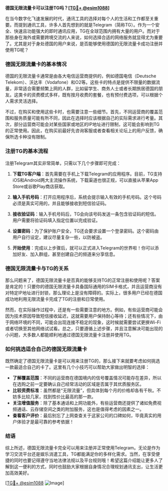 **德国无限流量卡可以注册TG吗？[[TG💪+ @esim1088](https://t.me/s/esim1088)]**

在当今数字化飞速发展的时代，通讯工具的选择对每个人的生活和工作都至关重要。而提到通讯工具，许多人首先想到的就是Telegram（简称TG）。作为一个安全、快速且功能强大的即时通讯应用，TG在全球范围内拥有大量的用户。而对于那些身在海外或需要跨境交流的人来说，如何选择合适的网络服务就显得尤为重要了。尤其是对于身处德国的用户来说，是否能够使用德国的无限流量卡成功注册并使用TG呢？

### 德国无限流量卡的基本情况

德国的无限流量卡通常是由各大电信运营商提供的，例如德国电信（Deutsche Telekom）、沃达丰（Vodafone）和O2等。这些卡的特点是提供不限量的数据流量，非常适合需要频繁上网的人群，比如留学生、商务人士或者长期旅居德国的朋友。这类卡的资费模式多样，既有按月收费的套餐，也有预付费选项，可以根据个人需求灵活选择。

不过，在购买和使用这些卡时，也需要注意一些细节。首先，不同运营商的覆盖范围和服务质量可能有所不同，因此在选择时应该根据自己的实际需求进行考量。其次，部分运营商可能会对某些国家或地区的IP地址进行限制，这可能会影响到TG的正常使用。因此，在购买前最好先咨询客服或者查看相关论坛上的用户反馈，确保所选卡种没有限制。

### 注册TG的基本流程

注册Telegram其实非常简单，只需以下几个步骤即可完成：

1. **下载TG客户端**：首先需要在手机上下载Telegram的应用程序。目前，TG支持iOS和Android两大主流操作系统，下载渠道也很正规，可以直接从苹果App Store或谷歌Play商店获取。
   
2. **输入手机号码**：打开应用程序后，系统会提示输入有效的手机号码。这个号码必须是真实可用的，并且能够接收到短信验证码。

3. **接收验证码**：输入手机号码后，TG会向该号码发送一条包含验证码的短信。用户需要将验证码填入指定位置以完成验证。

4. **设置密码**：为了保护账户安全，TG还会要求设置一个登录密码。这个密码由用户自行设定，建议尽量复杂一些，以防被盗。

5. **开始使用**：完成以上步骤后，就可以正式进入Telegram的世界啦！你可以添加好友、加入群组，甚至创建自己的频道来分享信息。

### 德国无限流量卡与TG的关系

那么问题来了，德国无限流量卡是否真的能够支持TG的正常注册和使用呢？答案是肯定的！只要你的德国无限流量卡具备国际通用的SIM卡格式，并且运营商没有对特定IP地址进行封锁，那么理论上是没有障碍的。实际上，很多用户已经在德国成功地利用无限流量卡完成了TG的注册和日常使用。

然而，在实际操作过程中，还是有一些需要注意的地方。例如，有些运营商可能会因为技术原因导致短信接收延迟，这就需要用户保持耐心等待；还有些情况下，由于网络环境的不同，可能会出现连接不稳定的现象，这时候就需要尝试更换Wi-Fi或者切换至其他网络试试看。总之，只要遵循上述步骤，并且注意解决可能出现的小问题，大多数人都能顺利地通过德国无限流量卡注册并使用TG。

### 如何挑选适合自己的德国无限流量卡

既然确定了德国无限流量卡是可以用来注册TG的，那么接下来就要考虑如何挑选一款最适合自己的卡了。这里有几个小技巧可以帮助大家做出明智的选择：

- **了解覆盖范围**：不同的运营商在德国境内的信号覆盖情况可能存在差异，所以在选购之前一定要确认自己经常活动的区域是否属于其优质服务区。
- **比较资费标准**：虽然都是“无限流量”，但具体到每个月的价格却各有千秋。不妨多比较几家，找到性价比最高的那一款。
- **关注增值服务**：除了基本通话和上网功能外，有些运营商还提供了诸如免费视频通话、云存储空间之类的附加服务，这也是值得考虑的因素之一。
- **查看客户评价**：最后别忘了上网查查关于这家公司的口碑如何，毕竟真实的用户体验才是最可靠的参考依据！

### 结语

综上所述，德国无限流量卡完全可以用来注册并正常使用Telegram。无论是作为学习交流平台还是娱乐消遣工具，TG都能满足你的多样化需求。当然，在享受便捷的同时也要记得遵守当地法律法规以及平台规则哦！希望这篇介绍能让更多人了解到这一便利的方式，同时也鼓励大家根据自身情况合理规划通讯支出，让生活更加高效美好。

[[TG💪+ @esim1088](https://t.me/s/esim1088) ![Image](https://i.postimg.cc/4NQfJmqS/Snipaste-2025-05-13-00-14-12.png)]